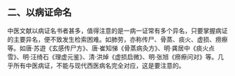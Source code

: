 ## 二、以病证命名

中医文献以病证名书者甚多，值得注意的是一病一证常有多个异名，只要掌握病证的主要异名，便不致发生检索困难。如肺劳，亦称传尸、骨蒸、痰火、虚损、痨瘵等。如唐·苏遊《玄感传尸方》、唐·崔知悌《骨蒸病灸方》、明·龚居中《痰火点雪》、明·汪绮石《理虚元鉴》、清·洪焯《虚损启微》、明·张旭《痨瘵问对》等。几乎所有中医病证，不能与现代西医病名完全对应，这是要注意的。
